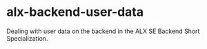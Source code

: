 # alx-backend-user-data
Dealing with user data on the backend in the ALX SE Backend Short Specialization.
